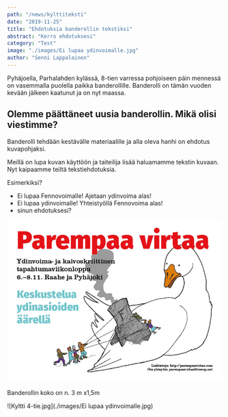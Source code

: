 ```yaml
---
path: "/news/kylttiteksti"
date: "2019-11-25"
title: "Ehdotuksia banderollin tekstiksi"
abstract: "Kerro ehdotuksesi"
category: "Test"
image: "./images/Ei lupaa ydinvoimalle.jpg"
author: "Senni Lappalainen"
---
```


Pyhäjoella, Parhalahden kylässä, 8-tien varressa pohjoiseen päin mennessä on vasemmalla puolella paikka banderollille.  Banderolli on tämän vuoden kevään jälkeen kaatunut ja on nyt maassa. 

## Olemme päättäneet uusia banderollin. Mikä olisi viestimme? 

Banderolli tehdään kestävälle materiaalille ja alla oleva hanhi on ehdotus kuvapohjaksi. 

Meillä on lupa kuvan käyttöön ja taiteilija lisää haluamamme tekstin kuvaan. Nyt kaipaamme teiltä tekstiehdotuksia. 

Esimerkiksi? 
- Ei lupaa Fennovoimalle! Ajetaan ydinvoima alas!
- Ei lupaa ydinvoimalle! Yhteistyöllä Fennovoima alas!
- sinun ehdotuksesi? 


![Hanhi-johon teksti.jpg](./images/blogi1.jpg)

Banderollin koko on n. 3 m x1,5m

![Kyltti 4-tie.jpg](./images/Ei lupaa ydinvoimalle.jpg) 

